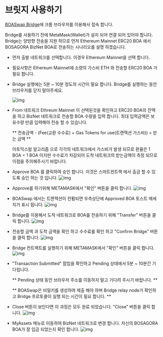 # 브릿지 사용하기

[BOASwap Bridge](https://testnet.boaswap.io/#/bridge)에 크롬 브라우저를 이용해서 접속 합니다.

Bridge를 사용하기 전에 MetaMask(Wallet)가 설치 되어 연결 되어 있어야 합니다.
Bridge는 양방향 전송을 지원 하므로 먼저 Ethereum Mainnet ERC20 BOA 에서 BOSAGORA BizNet BOA로 전송하는 시나리오를 설명 하겠습니다.

* 먼저 출발 네트워크를 선택합니다. 이경우 Ethereum Mainnet을 선택 합니다.
* 필요사항은 Ethereum Mainnet에 소량의 가스비 ETH 와 전송할 ERC20 BOA 가 필요 합니다.
* Bridge 실행에는 5분 ~ 10분 정도의 시간이 필요 합니다. Bridge를 실행하는 동안 브라우저를 닫지 말아주세요. 

  ![img](assets/bridge-2.png)


* From 네트워크 Ethreum Mainnet 이 선택된것을 확인하고 ERC20 BOA의 잔액을 하고 BizNet 네트워크로 전송할 BOA 수량을 입력 합니다.
최대 입력금액은 보유수량 만큼 입력해야 전송 할 수 있습니다.

    ** 전송금액 - (Fee(교환 수수료) + Gas Tokens for use(트랜잭션 가스비)) = 받는 금액 ** 

    아토믹스왑 알고리즘 으로 각각의 네트워크에서 가스비가 발생 되므로 환율은 1 BOA = 1 BOA 이지만 수수료가 차감되어 도착 네트워크의 받는금액이 측정 되므로 이점을 주의해주시기 바랍니다.

* Approve BOA 를 클릭하여 승인 합니다. 이것은 스마트컨트랙 에서 출금 할 수 있도록 승인 하는 것 입니다.
  ![img](assets/bridge-3.png)

* Approve를 하기위해 METAMASK에서 "확인" 버튼을 클릭 합니다.
  ![img](assets/bridge-4.png)

* BOASwap 에서는 트랜잭션이 컨펌되면 우측상단에 Approved BOA 토스트 메세지가 표시 됩니다.
  ![img](assets/bridge-5.png)

* Bridge를 이용해서 도착 네트워크로 BOA를 전송하기 위해 "Transfer" 버튼을 클릭 합니다.
  ![img](assets/bridge-6.png)

* 전송할 금액 과 도착 금액을 확인 하고 수수료를 확인 하고 "Confirm Bridge" 버튼을 클릭 합니다.
  ![img](assets/bridge-7.png)

* Bridge 컨트랙트를 실행하기 위해 METAMASK에서 "확인" 버튼을 클릭 합니다.
  ![img](assets/bridge-9.png)

* "Transaction Submitted" 팝업을 확인하고 Pending 상태에서 5분 ~ 10분간 기다립니다.

    ** Pending 상태 동안 브라우저 주소를 이동하지 말고 기다려 주시기 바랍니다. **

    ** BOASwap은 비밀키를 생성하여 제출 해야 하며 Bridge relay node가 확인하고 Bridge 프로토콜이 실행 되는 시간이 필요 합니다. **

* Close 버튼이 보인다면 이 과정은 모두 완료 되었습니다. "Close" 버튼을 클릭 합니다.
  ![img](assets/bridge-11.png)

* MyAssets 메뉴로 이동하여 BizNet 네트워크로 변경 합니다. 자신의 BOSAGORA BOA가 잘 입금 되었는지 확인 합니다.
  ![img](assets/bridge-12.png)
